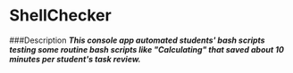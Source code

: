 # ShellChecker
###Description
***This console app automated students' bash scripts testing some routine bash scripts like "Calculating" that saved about 10 minutes per student's task review.***
